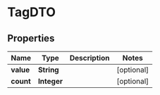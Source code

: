 
# TagDTO

## Properties
Name | Type | Description | Notes
------------ | ------------- | ------------- | -------------
**value** | **String** |  |  [optional]
**count** | **Integer** |  |  [optional]



